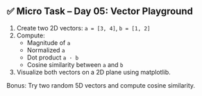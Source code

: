 ## ✅ Micro Task – Day 05: Vector Playground

1. Create two 2D vectors: `a = [3, 4]`, `b = [1, 2]`
2. Compute:
   - Magnitude of `a`
   - Normalized `a`
   - Dot product `a · b`
   - Cosine similarity between `a` and `b`
3. Visualize both vectors on a 2D plane using matplotlib.

Bonus: Try two random 5D vectors and compute cosine similarity.
